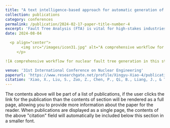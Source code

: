 ```yaml
---
title: "A text intelligence-based approach for automatic generation of fault trees in nuclear power plants"
collection: publications
category: conferences
permalink: /publication/2024-02-17-paper-title-number-4
excerpt: 'Fault Tree Analysis (FTA) is vital for high-stakes industries like nuclear power but requires complex, interdisciplinary expertise. This study presents NuLLM-FTG, which employs large language models and supervised fine-tuning on a specially designed textual structure to streamline FTA. Evaluations—via online experiments, expert reviews, and integration with Risk Spectrum—demonstrate that NuLLM-FTG matches expert-level performance, even outperforming GPT-4 in some cases, thereby enabling novice involvement in FTA.'
date: 2024-08-04

  <p align="center">
       <img src="/images/icon31.jpg" alt="A comprehensive workflow for nuclear fault tree generation in this study." width="500"/>
     </p>

![A comprehensive workflow for nuclear fault tree generation in this study.](/images/icon31.jpg)

venue: '31st International Conference on Nuclear Engineering'
paperurl: 'https://www.researchgate.net/profile/Xingyu-Xiao-4/publication/385473861_A_Text_Intelligence-Based_Approach_for_Automatic_Generation_of_Fault_Trees_in_Nuclear_Power_Plants/links/67335a034a70511f071bf590/A-Text-Intelligence-Based-Approach-for-Automatic-Generation-of-Fault-Trees-in-Nuclear-Power-Plants.pdf'
citation: 'Xiao, X., Liu, S., Zuo, Z., Chen, P., Qi, B., Liang, J., & Tong, J. (2024, August). A text intelligence-based approach for automatic generation of fault trees in nuclear power plants. In International Conference on Nuclear Engineering (Vol. 88308, p. V010T12A004). American Society of Mechanical Engineers.'
---
```


The contents above will be part of a list of publications, if the user clicks the link for the publication than the contents of section will be rendered as a full page, allowing you to provide more information about the paper for the reader. When publications are displayed as a single page, the contents of the above "citation" field will automatically be included below this section in a smaller font.
